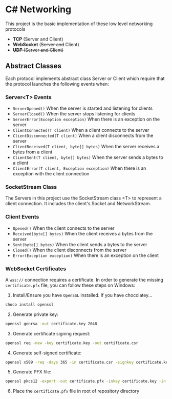 # C# Networking
This project is the basic implementation of these low level networking protocols

- **TCP** (Server and Client)
- **WebSocket** (~~Server and~~ Client)
- ~~**UDP** (Server and Client)~~

## Abstract Classes
Each protocol implements abstract class Server or Client which require that the protocol launches the following events when:

### Server\<T> Events
- `ServerOpened()` When the server is started and listening for clients
- `ServerClosed()` When the server stops listening for clients
- `ServerError(Exception exception)` When there is an exception on the server
- `ClientConnected(T client)` When a client connects to the server
- `ClientDisconnected(T client)` When a client disconnects from the server
- `ClientReceived(T client, byte[] bytes)` When the server receives a bytes from a client
- `ClientSent(T client, byte[] bytes)` When the server sends a bytes to a client
- `ClientError(T client, Exception exception)` When there is an exception with the client connection

### SocketStream Class
The Servers in this project use the SocketStream class \<T> to represent a client connection. It includes the client's Socket and NetworkStream.

### Client Events
- `Opened()` When the client connects to the server
- `Received(byte[] bytes)` When the client receives a bytes from the server
- `Sent(byte[] bytes)` When the client sends a bytes to the server
- `Closed()` When the client disconnects from the server
- `Error(Exception exception)` When there is an exception on the client

### WebSocket Certificates
A `wss://` connection requires a certificate. In order to generate the missing `certificate.pfx` file, you can follow these steps on Windows:

1. Install/Ensure you have `OpenSSL` installed. If you have chocolatey...
```bash
choco install openssl
```
2. Generate private key:  
```bash
openssl genrsa -out certificate.key 2048
```
3. Generate certificate signing request:  
```bash
openssl req -new -key certificate.key -out certificate.csr
```
4. Generate self-signed certificate:  
```bash
openssl x509 -req -days 365 -in certificate.csr -signkey certificate.key -out certificate.crt
```
5. Generate PFX file:  
```bash
openssl pkcs12 -export -out certificate.pfx -inkey certificate.key -in certificate.crt
```
6. Place the `certificate.pfx` file in root of repository directory